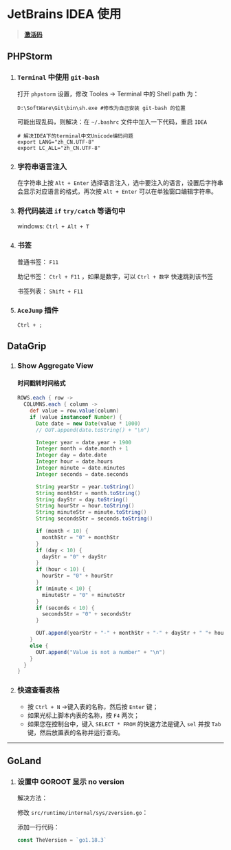 # JetBrains IDEA 使用

> [**激活码**](http://idea.hicxy.com/?t=dg)

## PHPStorm

1. ### `Terminal` 中使用 `git-bash`

   打开 `phpstorm` 设置，修改 Tooles -> Terminal 中的 Shell path 为：

   ```shell
   D:\SoftWare\Git\bin\sh.exe #修改为自己安装 git-bash 的位置
   ```

   可能出现乱码，则解决：在 `~/.bashrc` 文件中加入一下代码，重启 `IDEA` 

   ```shell
   # 解决IDEA下的terminal中文Unicode编码问题
   export LANG="zh_CN.UTF-8"
   export LC_ALL="zh_CN.UTF-8"
   ```

2. ### 字符串语言注入

   在字符串上按 `Alt + Enter` 选择语言注入，选中要注入的语言，设置后字符串会显示对应语言的格式，再次按 `Alt + Enter` 可以在单独窗口编辑字符串。

3. ### 将代码装进 `if` `try/catch` 等语句中

   windows: `Ctrl + Alt + T`

4. ### 书签

   普通书签： `F11`

   助记书签： `Ctrl + F11` ，如果是数字，可以 `Ctrl + 数字` 快速跳到该书签

   书签列表： `Shift + F11`

5. ###  `AceJump` 插件

   `Ctrl + ;`



## DataGrip

1. ### Show Aggregate View 

   #### 时间戳转时间格式

   ```groovy
   ROWS.each { row ->
     COLUMNS.each { column ->
       def value = row.value(column)
       if (value instanceof Number) {
         Date date = new Date(value * 1000)
         // OUT.append(date.toString() + "\n")
   
         Integer year = date.year + 1900
         Integer month = date.month + 1
         Integer day = date.date
         Integer hour = date.hours
         Integer minute = date.minutes
         Integer seconds = date.seconds
   
         String yearStr = year.toString()
         String monthStr = month.toString()
         String dayStr = day.toString()
         String hourStr = hour.toString()
         String minuteStr = minute.toString()
         String secondsStr = seconds.toString()
   
         if (month < 10) {
           monthStr = "0" + monthStr
         }
         if (day < 10) {
           dayStr = "0" + dayStr
         }
         if (hour < 10) {
           hourStr = "0" + hourStr
         }
         if (minute < 10) {
           minuteStr = "0" + minuteStr
         }
         if (seconds < 10) {
           secondsStr = "0" + secondsStr
         }
   
         OUT.append(yearStr + "-" + monthStr + "-" + dayStr + " "+ hourStr + ":" + minuteStr + ":" + secondsStr + "\n")
       }
       else {
         OUT.append("Value is not a number" + "\n")
       }
     }
   }
   ```

2. ### 快速查看表格

   - 按 `Ctrl + N` →键入表的名称，然后按 `Enter` 键；
   - 如果光标上脚本内表的名称，按 `F4` 两次；
   - 如果您在控制台中，键入 `SELECT * FROM` 的快速方法是键入 `sel` 并按 `Tab` 键，然后放置表的名称并运行查询。



---



## GoLand

1. ### 设置中 GOROOT 显示 no version

   解决方法：

   修改 `src/runtime/internal/sys/zversion.go`：

   添加一行代码：

   ```go
   const TheVersion = `go1.18.3`
   ```

   
